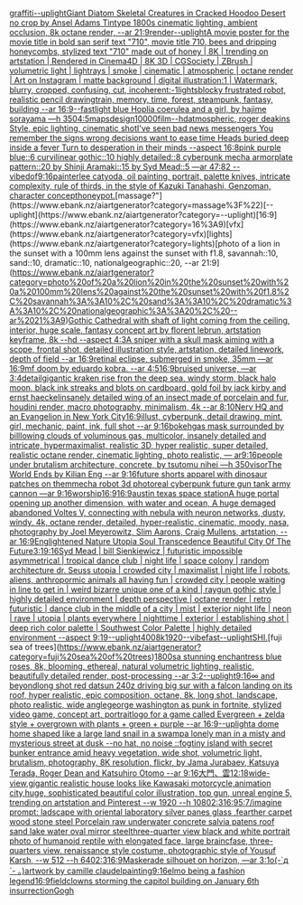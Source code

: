 [graffiti](https://www.ebank.nz/aiartgenerator?category=graffiti)[--uplight](https://www.ebank.nz/aiartgenerator?category=--uplight)[Giant Diatom Skeletal Creatures in Cracked Hoodoo Desert no crop by Ansel Adams Tintype 1800s cinematic lighting, ambient occlusion, 8k octane render, --ar 21:9](https://www.ebank.nz/aiartgenerator?category=Giant%20Diatom%20Skeletal%20Creatures%20in%20Cracked%20Hoodoo%20Desert%20no%20crop%20by%20Ansel%20Adams%20Tintype%201800s%20cinematic%20lighting%2C%20ambient%20occlusion%2C%208k%20octane%20render%2C%20--ar%2021%3A9)[render](https://www.ebank.nz/aiartgenerator?category=render)[--uplight](https://www.ebank.nz/aiartgenerator?category=--uplight)[A movie poster for the movie title in bold san serif text "710", movie title 710, bees and dripping honeycombs, stylized text "710" made out of honey | 8K | trending on artstation | Rendered in Cinema4D | 8K 3D | CGSociety | ZBrush | volumetric light | lightrays | smoke | cinematic | atmospheric | octane render | Art on Instagram | matte background | digital illustration:1 | Watermark, blurry, cropped, confusing, cut, incoherent:-1](https://www.ebank.nz/aiartgenerator?category=A%20movie%20poster%20for%20the%20movie%20title%20in%20bold%20san%20serif%20text%20%22710%22%2C%20movie%20title%20710%2C%20bees%20and%20dripping%20honeycombs%2C%20stylized%20text%20%22710%22%20made%20out%20of%20honey%20%7C%208K%20%7C%20trending%20on%20artstation%20%7C%20Rendered%20in%20Cinema4D%20%7C%208K%203D%20%7C%20CGSociety%20%7C%20ZBrush%20%7C%20volumetric%20light%20%7C%20lightrays%20%7C%20smoke%20%7C%20cinematic%20%7C%20atmospheric%20%7C%20octane%20render%20%7C%20Art%20on%20Instagram%20%7C%20matte%20background%20%7C%20digital%20illustration%3A1%20%7C%20Watermark%2C%20blurry%2C%20cropped%2C%20confusing%2C%20cut%2C%20incoherent%3A-1)[lights](https://www.ebank.nz/aiartgenerator?category=lights)[blocky frustrated robot, realistic pencil drawing](https://www.ebank.nz/aiartgenerator?category=blocky%20frustrated%20robot%2C%20realistic%20pencil%20drawing)[train, memory, time, forest, steampunk, fantasy, building --ar 16:9](https://www.ebank.nz/aiartgenerator?category=train%2C%20memory%2C%20time%2C%20forest%2C%20steampunk%2C%20fantasy%2C%20building%20--ar%2016%3A9)[--fast](https://www.ebank.nz/aiartgenerator?category=--fast)[light blue Hoplia coerulea and a girl,  by hajime sorayama —h 350](https://www.ebank.nz/aiartgenerator?category=light%20blue%20Hoplia%20coerulea%20and%20a%20girl%2C%20%20by%20hajime%20sorayama%20%E2%80%94h%20350)[4:5](https://www.ebank.nz/aiartgenerator?category=4%3A5)[maps](https://www.ebank.nz/aiartgenerator?category=maps)[design](https://www.ebank.nz/aiartgenerator?category=design)[10000](https://www.ebank.nz/aiartgenerator?category=10000)[film](https://www.ebank.nz/aiartgenerator?category=film)[--hd](https://www.ebank.nz/aiartgenerator?category=--hd)[atmospheric, roger deakins Style, epic lighting, cinematic shotI've seen bad news messengers  You remember the signs wrong decisions  want to ease time Heads buried deep inside a fever Turn to desperation in their minds --aspect 16:8](https://www.ebank.nz/aiartgenerator?category=atmospheric%2C%20roger%20deakins%20Style%2C%20epic%20lighting%2C%20cinematic%20shotI%27ve%20seen%20bad%20news%20messengers%20%20You%20remember%20the%20signs%20wrong%20decisions%20%20want%20to%20ease%20time%20Heads%20buried%20deep%20inside%20a%20fever%20Turn%20to%20desperation%20in%20their%20minds%20--aspect%2016%3A8)[pink purple blue::6 curvilinear gothic::10 highly detailed::8 cyberpunk mecha armorplate pattern::20 by Shinji Aramaki::15 by Syd Mead::5 —ar 47:82  --vibe](https://www.ebank.nz/aiartgenerator?category=pink%20purple%20blue%3A%3A6%20curvilinear%20gothic%3A%3A10%20highly%20detailed%3A%3A8%20cyberpunk%20mecha%20armorplate%20pattern%3A%3A20%20by%20Shinji%20Aramaki%3A%3A15%20by%20Syd%20Mead%3A%3A5%20%E2%80%94ar%2047%3A82%20%20--vibe)[dof](https://www.ebank.nz/aiartgenerator?category=dof)[9:16](https://www.ebank.nz/aiartgenerator?category=9%3A16)[painterlee cat](https://www.ebank.nz/aiartgenerator?category=painterlee%20cat)[yoda, oil painting, portrait, palette knives, intricate complexity, rule of thirds, in the style of Kazuki Tanahashi, Genzoman, character concept](https://www.ebank.nz/aiartgenerator?category=yoda%2C%20oil%20painting%2C%20portrait%2C%20palette%20knives%2C%20intricate%20complexity%2C%20rule%20of%20thirds%2C%20in%20the%20style%20of%20Kazuki%20Tanahashi%2C%20Genzoman%2C%20character%20concept)[honeypot.](https://www.ebank.nz/aiartgenerator?category=honeypot.)[massage?"](https://www.ebank.nz/aiartgenerator?category=massage%3F%22)[--uplight](https://www.ebank.nz/aiartgenerator?category=--uplight)[16:9](https://www.ebank.nz/aiartgenerator?category=16%3A9)[vfx](https://www.ebank.nz/aiartgenerator?category=vfx)[lights](https://www.ebank.nz/aiartgenerator?category=lights)[photo of a lion in the sunset with a 100mm lens against the sunset with f1.8, savannah::10, sand::10, dramatic::10, nationalgeographic::20, --ar 21:9](https://www.ebank.nz/aiartgenerator?category=photo%20of%20a%20lion%20in%20the%20sunset%20with%20a%20100mm%20lens%20against%20the%20sunset%20with%20f1.8%2C%20savannah%3A%3A10%2C%20sand%3A%3A10%2C%20dramatic%3A%3A10%2C%20nationalgeographic%3A%3A20%2C%20--ar%2021%3A9)[Gothic Cathedral  with shaft of light coming from the ceiling, interior, huge scale, fantasy concept art by florent lebrun, artstation keyframe, 8k --hd --aspect 4:3](https://www.ebank.nz/aiartgenerator?category=Gothic%20Cathedral%20%20with%20shaft%20of%20light%20coming%20from%20the%20ceiling%2C%20interior%2C%20huge%20scale%2C%20fantasy%20concept%20art%20by%20florent%20lebrun%2C%20artstation%20keyframe%2C%208k%20--hd%20--aspect%204%3A3)[A sniper with a skull mask aiming with a scope, frontal shot, detailed illustration style, artstation, detailed linework, depth of field --ar 16:9](https://www.ebank.nz/aiartgenerator?category=A%20sniper%20with%20a%20skull%20mask%20aiming%20with%20a%20scope%2C%20frontal%20shot%2C%20detailed%20illustration%20style%2C%20artstation%2C%20detailed%20linework%2C%20depth%20of%20field%20--ar%2016%3A9)[retinal eclipse, submerged in smoke, 35mm —ar 16:9](https://www.ebank.nz/aiartgenerator?category=retinal%20eclipse%2C%20submerged%20in%20smoke%2C%2035mm%20%E2%80%94ar%2016%3A9)[mf doom by eduardo kobra. --ar 4:5](https://www.ebank.nz/aiartgenerator?category=mf%20doom%20by%20eduardo%20kobra.%20--ar%204%3A5)[16:9](https://www.ebank.nz/aiartgenerator?category=16%3A9)[bruised universe, —ar 3:4](https://www.ebank.nz/aiartgenerator?category=bruised%20universe%2C%20%E2%80%94ar%203%3A4)[detail](https://www.ebank.nz/aiartgenerator?category=detail)[](https://www.ebank.nz/aiartgenerator?category=)[gigantic kraken rise fron the deep sea, windy storm, black halo moon, black ink streaks and blots on cardboard, gold foil by jack kirby and ernst haeckel](https://www.ebank.nz/aiartgenerator?category=gigantic%20kraken%20rise%20fron%20the%20deep%20sea%2C%20windy%20storm%2C%20black%20halo%20moon%2C%20black%20ink%20streaks%20and%20blots%20on%20cardboard%2C%20gold%20foil%20by%20jack%20kirby%20and%20ernst%20haeckel)[insanely detailed wing of an insect  made of porcelain and fur, houdini render, macro photography,  minimalism, 4k --ar 8:10](https://www.ebank.nz/aiartgenerator?category=insanely%20detailed%20wing%20of%20an%20insect%20%20made%20of%20porcelain%20and%20fur%2C%20houdini%20render%2C%20macro%20photography%2C%20%20minimalism%2C%204k%20--ar%208%3A10)[Nerv HQ and an Evangelion in New York City](https://www.ebank.nz/aiartgenerator?category=Nerv%20HQ%20and%20an%20Evangelion%20in%20New%20York%20City)[16:9](https://www.ebank.nz/aiartgenerator?category=16%3A9)[illust, cyberpunk, detail drawing, mint, girl, mechanic, paint, ink, full shot --ar 9:16](https://www.ebank.nz/aiartgenerator?category=illust%2C%20cyberpunk%2C%20detail%20drawing%2C%20mint%2C%20girl%2C%20mechanic%2C%20paint%2C%20ink%2C%20full%20shot%20--ar%209%3A16)[bokeh](https://www.ebank.nz/aiartgenerator?category=bokeh)[gas mask surrounded by billlowing clouds of voluminous gas, multicolor, insanely detailed and intricate, hypermaximalist, realistic 3D, hyper realistic, super detailed, realistic octane render, cinematic lighting, photo realistic, — ar9:16](https://www.ebank.nz/aiartgenerator?category=gas%20mask%20surrounded%20by%20billlowing%20clouds%20of%20voluminous%20gas%2C%20multicolor%2C%20insanely%20detailed%20and%20intricate%2C%20hypermaximalist%2C%20realistic%203D%2C%20hyper%20realistic%2C%20super%20detailed%2C%20realistic%20octane%20render%2C%20cinematic%20lighting%2C%20photo%20realistic%2C%20%E2%80%94%20ar9%3A16)[people under brutalism architecture, concrete, by tsutomu nihei —h 350](https://www.ebank.nz/aiartgenerator?category=people%20under%20brutalism%20architecture%2C%20concrete%2C%20by%20tsutomu%20nihei%20%E2%80%94h%20350)[visor](https://www.ebank.nz/aiartgenerator?category=visor)[The World Ends by Kilian Eng --ar 9:16](https://www.ebank.nz/aiartgenerator?category=The%20World%20Ends%20by%20Kilian%20Eng%20--ar%209%3A16)[future shorts apparel with dinosaur patches on them](https://www.ebank.nz/aiartgenerator?category=future%20shorts%20apparel%20with%20dinosaur%20patches%20on%20them)[mecha robot 3d photoreal cyberpunk future gun tank army cannon —ar 9:16](https://www.ebank.nz/aiartgenerator?category=mecha%20robot%203d%20photoreal%20cyberpunk%20future%20gun%20tank%20army%20cannon%20%E2%80%94ar%209%3A16)[worship](https://www.ebank.nz/aiartgenerator?category=worship)[16:9](https://www.ebank.nz/aiartgenerator?category=16%3A9)[16:9](https://www.ebank.nz/aiartgenerator?category=16%3A9)[austin texas space station](https://www.ebank.nz/aiartgenerator?category=austin%20texas%20space%20station)[A huge portal opening up another dimension, with water and ocean, A huge demaged abandoned Voltes V, connecting with nebula with neuron networks,  dusty, windy, 4k, octane render, detailed, hyper-realistic, cinematic, moody, nasa, photography by Joel Meyerowitz, Slim Aarons, Craig Mullens, artstation, --ar 16:9](https://www.ebank.nz/aiartgenerator?category=A%20huge%20portal%20opening%20up%20another%20dimension%2C%20with%20water%20and%20ocean%2C%20A%20huge%20demaged%20abandoned%20Voltes%20V%2C%20connecting%20with%20nebula%20with%20neuron%20networks%2C%20%20dusty%2C%20windy%2C%204k%2C%20octane%20render%2C%20detailed%2C%20hyper-realistic%2C%20cinematic%2C%20moody%2C%20nasa%2C%20photography%20by%20Joel%20Meyerowitz%2C%20Slim%20Aarons%2C%20Craig%20Mullens%2C%20artstation%2C%20--ar%2016%3A9)[Englightened Nature Utopia Soul Transcedence Beautiful City Of The Future](https://www.ebank.nz/aiartgenerator?category=Englightened%20Nature%20Utopia%20Soul%20Transcedence%20Beautiful%20City%20Of%20The%20Future)[3:1](https://www.ebank.nz/aiartgenerator?category=3%3A1)[9:16](https://www.ebank.nz/aiartgenerator?category=9%3A16)[Syd Mead | bill Sienkiewicz | futuristic impossible asymmetrical | tropical dance club | night life | space colony | random architecture dr. Seuss utopia |  crowded city | maximalist | night life | robots, aliens, anthropormic animals all having fun | crowded city | people waiting in line to get in | weird bizarre unique one of a kind | raygun gothic style | highly detailed environment | depth perspective | octane render | retro futuristic | dance club in the middle of a city | mist | exterior night life | neon | rave | utopia | plants everywhere | nighttime | exterior | establishing shot | deep rich color palette | Southwest Color Palette | highly detailed environment  --aspect 9:19](https://www.ebank.nz/aiartgenerator?category=Syd%20Mead%20%7C%20bill%20Sienkiewicz%20%7C%20futuristic%20impossible%20asymmetrical%20%7C%20tropical%20dance%20club%20%7C%20night%20life%20%7C%20space%20colony%20%7C%20random%20architecture%20dr.%20Seuss%20utopia%20%7C%20%20crowded%20city%20%7C%20maximalist%20%7C%20night%20life%20%7C%20robots%2C%20aliens%2C%20anthropormic%20animals%20all%20having%20fun%20%7C%20crowded%20city%20%7C%20people%20waiting%20in%20line%20to%20get%20in%20%7C%20weird%20bizarre%20unique%20one%20of%20a%20kind%20%7C%20raygun%20gothic%20style%20%7C%20highly%20detailed%20environment%20%7C%20depth%20perspective%20%7C%20octane%20render%20%7C%20retro%20futuristic%20%7C%20dance%20club%20in%20the%20middle%20of%20a%20city%20%7C%20mist%20%7C%20exterior%20night%20life%20%7C%20neon%20%7C%20rave%20%7C%20utopia%20%7C%20plants%20everywhere%20%7C%20nighttime%20%7C%20exterior%20%7C%20establishing%20shot%20%7C%20deep%20rich%20color%20palette%20%7C%20Southwest%20Color%20Palette%20%7C%20highly%20detailed%20environment%20%20--aspect%209%3A19)[--uplight](https://www.ebank.nz/aiartgenerator?category=--uplight)[400](https://www.ebank.nz/aiartgenerator?category=400)[8k](https://www.ebank.nz/aiartgenerator?category=8k)[1920](https://www.ebank.nz/aiartgenerator?category=1920)[--vibefast](https://www.ebank.nz/aiartgenerator?category=--vibefast)[--uplight](https://www.ebank.nz/aiartgenerator?category=--uplight)[SHI.](https://www.ebank.nz/aiartgenerator?category=SHI.)[fuji sea of trees](https://www.ebank.nz/aiartgenerator?category=fuji%20sea%20of%20trees)[1800s](https://www.ebank.nz/aiartgenerator?category=1800s)[a stunning enchantress blue roses, 8k, blooming, ethereal, natural volumetric lighting, realistic, beautifully detailed render, post-processing --ar 3:2](https://www.ebank.nz/aiartgenerator?category=a%20stunning%20enchantress%20blue%20roses%2C%208k%2C%20blooming%2C%20ethereal%2C%20natural%20volumetric%20lighting%2C%20realistic%2C%20beautifully%20detailed%20render%2C%20post-processing%20--ar%203%3A2)[--uplight](https://www.ebank.nz/aiartgenerator?category=--uplight)[9:16](https://www.ebank.nz/aiartgenerator?category=9%3A16)[∞ and beyond](https://www.ebank.nz/aiartgenerator?category=%E2%88%9E%20and%20beyond)[long shot red datsun 240z driving big sur with a falcon landing on its roof, hyper realistic, epic composition, octane, 8k, long shot, landscape, photo realistic, wide angle](https://www.ebank.nz/aiartgenerator?category=long%20shot%20red%20datsun%20240z%20driving%20big%20sur%20with%20a%20falcon%20landing%20on%20its%20roof%2C%20hyper%20realistic%2C%20epic%20composition%2C%20octane%2C%208k%2C%20long%20shot%2C%20landscape%2C%20photo%20realistic%2C%20wide%20angle)[george washington as punk in fortnite, stylized video game, concept art, portrait](https://www.ebank.nz/aiartgenerator?category=george%20washington%20as%20punk%20in%20fortnite%2C%20stylized%20video%20game%2C%20concept%20art%2C%20portrait)[logo for a game called Evergreen + zelda style + overgrown with plants + green + purple --ar 16:9](https://www.ebank.nz/aiartgenerator?category=logo%20for%20a%20game%20called%20Evergreen%20%2B%20zelda%20style%20%2B%20overgrown%20with%20plants%20%2B%20green%20%2B%20purple%20--ar%2016%3A9)[--uplight](https://www.ebank.nz/aiartgenerator?category=--uplight)[a dome home shaped like a large land snail in a swamp](https://www.ebank.nz/aiartgenerator?category=a%20dome%20home%20shaped%20like%20a%20large%20land%20snail%20in%20a%20swamp)[a lonely man in a misty and mysterious street at dusk --no hat, no noise ::fog](https://www.ebank.nz/aiartgenerator?category=a%20lonely%20man%20in%20a%20misty%20and%20mysterious%20street%20at%20dusk%20--no%20hat%2C%20no%20noise%20%3A%3Afog)[tiny island with secret bunker entrance amid heavy vegetation, wide shot, volumetric light, brutalism, photography, 8K resolution, flickr, by Jama Jurabaev, Katsuya Terada, Roger Dean and Katsuhiro Otomo --ar 9:16](https://www.ebank.nz/aiartgenerator?category=tiny%20island%20with%20secret%20bunker%20entrance%20amid%20heavy%20vegetation%2C%20wide%20shot%2C%20volumetric%20light%2C%20brutalism%2C%20photography%2C%208K%20resolution%2C%20flickr%2C%20by%20Jama%20Jurabaev%2C%20Katsuya%20Terada%2C%20Roger%20Dean%20and%20Katsuhiro%20Otomo%20--ar%209%3A16)[大門、雲](https://www.ebank.nz/aiartgenerator?category=%E5%A4%A7%E9%96%80%E3%80%81%E9%9B%B2)[12:18](https://www.ebank.nz/aiartgenerator?category=12%3A18)[wide-view,gigantic realistic house looks like Kawasaki motorcycle,animation city,huge, sophisticated beautiful color illustration, top gun, unreal engine 5, trending on artstation and Pinterest --w 1920 --h 1080](https://www.ebank.nz/aiartgenerator?category=wide-view%2Cgigantic%20realistic%20house%20looks%20like%20Kawasaki%20motorcycle%2Canimation%20city%2Chuge%2C%20sophisticated%20beautiful%20color%20illustration%2C%20top%20gun%2C%20unreal%20engine%205%2C%20trending%20on%20artstation%20and%20Pinterest%20--w%201920%20--h%201080)[](https://www.ebank.nz/aiartgenerator?category=)[2:3](https://www.ebank.nz/aiartgenerator?category=2%3A3)[16:9](https://www.ebank.nz/aiartgenerator?category=16%3A9)[5:7](https://www.ebank.nz/aiartgenerator?category=5%3A7)[/imagine prompt: ladscape with oriental laboratory silver panes glass ,fearther carpet wood stone steel Porcelain raw underwater concrete salvia patens roof sand lake water oval mirror steel](https://www.ebank.nz/aiartgenerator?category=/imagine%20prompt%3A%20ladscape%20with%20oriental%20laboratory%20silver%20panes%20glass%20%2Cfearther%20carpet%20wood%20stone%20steel%20Porcelain%20raw%20underwater%20concrete%20salvia%20patens%20roof%20sand%20lake%20water%20oval%20mirror%20steel)[three-quarter view black and white portrait photo of humanoid reptile with elongated face, large braincfase, three-quarters view, renaissance style costume, photographic style of Yousuf Karsh, --w 512 --h 640](https://www.ebank.nz/aiartgenerator?category=three-quarter%20view%20black%20and%20white%20portrait%20photo%20of%20humanoid%20reptile%20with%20elongated%20face%2C%20large%20braincfase%2C%20three-quarters%20view%2C%20renaissance%20style%20costume%2C%20photographic%20style%20of%20Yousuf%20Karsh%2C%20--w%20512%20--h%20640)[2:3](https://www.ebank.nz/aiartgenerator?category=2%3A3)[16:9](https://www.ebank.nz/aiartgenerator?category=16%3A9)[Maskerade silhouet on horizon, —ar 3:1](https://www.ebank.nz/aiartgenerator?category=Maskerade%20silhouet%20on%20horizon%2C%20%E2%80%94ar%203%3A1)[o(-`д´- ｡)](https://www.ebank.nz/aiartgenerator?category=o%28-%60%D0%B4%C2%B4-%20%EF%BD%A1%29)[artwork by camille claudel](https://www.ebank.nz/aiartgenerator?category=artwork%20by%20camille%20claudel)[painting](https://www.ebank.nz/aiartgenerator?category=painting)[9:16](https://www.ebank.nz/aiartgenerator?category=9%3A16)[elmo being a fashion legend](https://www.ebank.nz/aiartgenerator?category=elmo%20being%20a%20fashion%20legend)[16:9](https://www.ebank.nz/aiartgenerator?category=16%3A9)[field](https://www.ebank.nz/aiartgenerator?category=field)[clowns storming the capitol building on January 6th insurrection](https://www.ebank.nz/aiartgenerator?category=clowns%20storming%20the%20capitol%20building%20on%20January%206th%20insurrection)[Gogh](https://www.ebank.nz/aiartgenerator?category=Gogh)